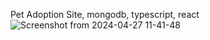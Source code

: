 Pet Adoption Site, mongodb, typescript, react
![Screenshot from 2024-04-27 11-41-48](https://github.com/g0v0r0d/petAdoption-site/assets/94482583/bbb8b3d6-6cd0-42d6-a137-7d75d9e9c68c)
